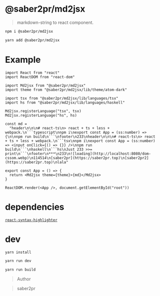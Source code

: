 # @saber2pr/md2jsx

> markdown-string to react component.

```bash
npm i @saber2pr/md2jsx

yarn add @saber2pr/md2jsx
```

# Example

````tsx
import React from "react"
import ReactDOM from "react-dom"

import Md2jsx from "@saber2pr/md2jsx"
import theme from "@saber2pr/md2jsx/lib/theme/atom-dark"

import tsx from "@saber2pr/md2jsx/lib/languages/tsx"
import hs from "@saber2pr/md2jsx/lib/languages/haskell"

Md2jsx.registerLanguage("tsx", tsx)
Md2jsx.registerLanguage("hs", hs)

const md =
  "header\n\n\n# react-ts\n> react + ts + less + webpack.\n```typescript\nnpm i\nexport const App = (ss:number) => {\n\nnpm run build\n```\nfooter\n233\nheader\n\n\n# react-ts\n> react + ts + less + webpack.\n```tsx\nnpm i\nexport const App = (ss:number) => <input onClick={() => {}} />\nnpm run build\n```\nhaskell\n```hs\nJust 233 >>= print\n```\nfooter\n***\n233\n![loading](http://localhost:8080/dom-cssom.webp)\n114514\n[saber2pr](https://saber2pr.top)\n[saber2pr2](https://saber2pr.top)\nlala"

export const App = () => {
  return <Md2jsx theme={theme}>{md}</Md2jsx>
}

ReactDOM.render(<App />, document.getElementById("root"))
````

# dependencies

[`react-syntax-highlighter`](https://github.com/conorhastings/react-syntax-highlighter)

# dev

```bash
yarn install

yarn run dev

yarn run build
```

> Author

> saber2pr
